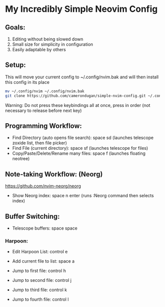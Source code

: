 # My Incredibly Simple Neovim Config

## Goals:
1. Editing without being slowed down
1. Small size for simplicity in configuration
1. Easily adaptable by others

## Setup:

This will move your current config to ~/.config/nvim.bak and will then install this config in its place

```bash
mv ~/.config/nvim ~/.config/nvim.bak
git clone https://github.com/camerondugan/simple-nvim-config.git ~/.config/nvim
```

Warning: Do not press these keybindings all at once, press in order (not necessary to release before next key)

## Programming Workflow:

* Find Directory (auto opens file search): space sd (launches telescope zoxide list, then file picker)
* Find File (current directory): space sf (launches telescope for files)
* Copy/Paste/Delete/Rename many files: space f (launches floating neotree)

## Note-taking Workflow: (Neorg)

[ https://github.com/nvim-neorg/neorg ]( https://github.com/nvim-neorg/neorg )

* Show Neorg index: space n enter (runs :Neorg command then selects index)

## Buffer Switching:

* Telescope buffers: space space

### Harpoon:

* Edit Harpoon List: control e
* Add current file to list: space a

* Jump to first file: control h
* Jump to second file: control j
* Jump to third file: control k
* Jump to fourth file: control l
